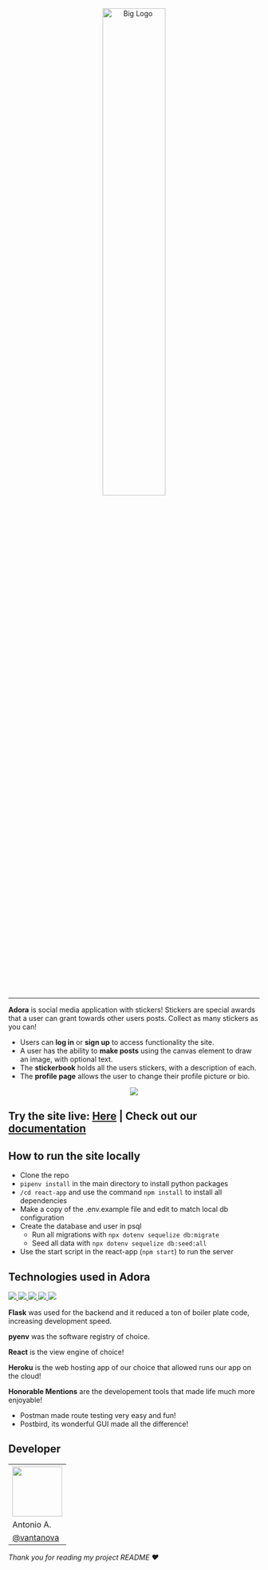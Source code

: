 <br />
<br />
<p align="center">
 <img alt="Big Logo"  src="https://user-images.githubusercontent.com/70561117/111498929-a81a2400-86ff-11eb-9655-93761b76a922.png" width="50%"/>
</ p>

<br />
<br />
<hr />

**Adora** is social media application with stickers! Stickers are special awards that a user can grant 
towards other users posts. Collect as many stickers as you can!

* Users can **log in** or **sign up** to access functionality the site.
* A user has the ability to **make posts** using the canvas element to draw an image, with optional text.
* The **stickerbook** holds all the users stickers, with a description of each.
* The **profile page** allows the user to change their profile picture or bio.  


<p align="center">
<img src="https://user-images.githubusercontent.com/70561117/114602352-5d7ebf80-9c4b-11eb-88fd-1449ff5cb940.png">
</p>

<h2>Try the site live: <a href=https://adora-react.herokuapp.com/>Here</a> <b>|</b> Check out our <a href="https://github.com/vantanova/adora/wiki">documentation</a></h2>

## How to run the site locally

- Clone the repo
- ```pipenv install``` in the main directory to install python packages  
- ```/cd react-app``` and use the command ```npm install``` to install all dependencies
- Make a copy of the .env.example file and edit to match local db configuration
- Create the database and user in psql
  * Run all migrations with ```npx dotenv sequelize db:migrate```
  * Seed all data with ```npx dotenv sequelize db:seed:all```
- Use the start script in the react-app (```npm start```) to run the server

## Technologies used in Adora
<p align="left">
<a href="https://flask.palletsprojects.com/en/1.1.x/">
<img src="https://img.shields.io/badge/Flask-v1.12-blue">
<a/>

<a href="https://www.sqlalchemy.org/">
<img src="https://img.shields.io/badge/SQLAlchemy-v1.3-blue">
<a/>
  
<a href="https://reactjs.org/">  
<img src="https://img.shields.io/badge/React-v17-blue">
<a/>
 
 <a href="https://www.docker.com/">  
<img src="https://img.shields.io/badge/Docker-v3-blue">
<a/>

<a href="https://www.heroku.com/">
<img src="https://img.shields.io/badge/Heroku-hosting-blue">
<a/>
</p>


**Flask** was used for the backend and it reduced a ton of boiler plate 
code, increasing development speed. 

**pyenv** was the software registry of choice.

**React** is the view engine of choice! 

**Heroku** is the web hosting app of our choice that allowed runs our app on the cloud! 

**Honorable Mentions** are the developement tools that made life 
much more enjoyable! 
* Postman made route testing very easy and fun!
* Postbird, its wonderful GUI made all the difference!

## Developer

<table style="width:100%">
  <tr>
    <th><a href="https://github.com/vantanova" rel="nofollow"><img src="https://avatars1.githubusercontent.com/u/70561117?s=460&u=85a68af6fc136866eb4f33ee657aeb751aba9935&v=4" height="auto" width="100"></a></th>
  </tr>
  <tr>
    <td>Antonio A.</td>
  </tr>
  <tr>
    <td><a href="https://github.com/vantanova">@vantanova</a></td>
  </tr>
</table>

<p> <i>Thank you for reading my project README ❤️</i> </p>

